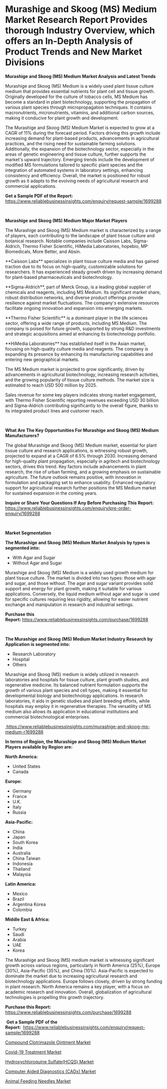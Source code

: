 <p><h1>Murashige and Skoog (MS) Medium Market Research Report Provides thorough Industry Overview, which offers an In-Depth Analysis of Product Trends and New Market Divisions</h1></p><p><strong>Murashige and Skoog (MS) Medium Market Analysis and Latest Trends</strong></p>
<p><p>Murashige and Skoog (MS) Medium is a widely used plant tissue culture medium that provides essential nutrients for plant cell and tissue growth. Originally developed for the culture of tobacco cells, MS Medium has become a standard in plant biotechnology, supporting the propagation of various plant species through micropropagation techniques. It contains macronutrients, micronutrients, vitamins, and additional carbon sources, making it conducive for plant growth and development.</p><p>The Murashige and Skoog (MS) Medium Market is expected to grow at a CAGR of 11% during the forecast period. Factors driving this growth include increasing demand for plant-based products, advancements in agricultural practices, and the rising need for sustainable farming solutions. Additionally, the expansion of the biotechnology sector, especially in the areas of genetic engineering and tissue culture, further supports the market's upward trajectory. Emerging trends include the development of modified MS formulations tailored to specific plant species and the integration of automated systems in laboratory settings, enhancing consistency and efficiency. Overall, the market is positioned for robust growth as it adapts to the evolving needs of agricultural research and commercial applications.</p></p>
<p><strong>Get a Sample PDF of the Report:&nbsp;</strong> <a href="https://www.reliablebusinessinsights.com/enquiry/request-sample/1699288?utm_campaign=63&utm_medium=2&utm_source=Github&utm_content=ia&utm_term=27032025&utm_id=murashige-and-skoog-ms-medium">https://www.reliablebusinessinsights.com/enquiry/request-sample/1699288</a></p>
<p>&nbsp;</p>
<p><strong>Murashige and Skoog (MS) Medium Major Market Players</strong></p>
<p><p>The Murashige and Skoog (MS) Medium market is characterized by a range of players, each contributing to the landscape of plant tissue culture and botanical research. Notable companies include Caisson Labs, Sigma-Aldrich, Thermo Fisher Scientific, HiMedia Laboratories, hopebio, MP Biomedicals, More Better, and Absin.</p><p>**Caisson Labs** specializes in plant tissue culture media and has gained traction due to its focus on high-quality, customizable solutions for researchers. It has experienced steady growth driven by increasing demand for plant-based pharmaceuticals and biotechnology.</p><p>**Sigma-Aldrich**, part of Merck Group, is a leading global supplier of chemicals and reagents, including MS Medium. Its significant market share, robust distribution networks, and diverse product offerings provide resilience against market fluctuations. The company's extensive resources facilitate ongoing innovation and expansion into emerging markets.</p><p>**Thermo Fisher Scientific** is a dominant player in the life sciences sector, offering a wide range of products, including MS Medium. The company is poised for future growth, supported by strong R&D investments and strategic acquisitions aimed at enhancing its biotechnology portfolio.</p><p>**HiMedia Laboratories** has established itself in the Asian market, focusing on high-quality culture media and reagents. The company is expanding its presence by enhancing its manufacturing capabilities and entering new geographical markets.</p><p>The MS Medium market is projected to grow significantly, driven by advancements in agricultural biotechnology, increasing research activities, and the growing popularity of tissue culture methods. The market size is estimated to reach USD 500 million by 2025.</p><p>Sales revenue for some key players indicates strong market engagement, with Thermo Fisher Scientific reporting revenues exceeding USD 30 billion and Sigma-Aldrich contributing significantly to the overall figure, thanks to its integrated product lines and customer reach.</p></p>
<p>&nbsp;</p>
<p><strong>What Are The Key Opportunities For Murashige and Skoog (MS) Medium Manufacturers?</strong></p>
<p><p>The global Murashige and Skoog (MS) Medium market, essential for plant tissue culture and research applications, is witnessing robust growth, projected to expand at a CAGR of 6.5% through 2030. Increasing demand for high-quality plant propagation, especially in agritech and biotechnology sectors, drives this trend. Key factors include advancements in plant research, the rise of urban farming, and a growing emphasis on sustainable agriculture. The future outlook remains positive, with innovation in formulation and packaging set to enhance usability. Enhanced regulatory support for agricultural research further positions the MS Medium market for sustained expansion in the coming years.</p></p>
<p><strong>Inquire or Share Your Questions If Any Before Purchasing This Report:</strong> <a href="https://www.reliablebusinessinsights.com/enquiry/pre-order-enquiry/1699288?utm_campaign=63&utm_medium=2&utm_source=Github&utm_content=ia&utm_term=27032025&utm_id=murashige-and-skoog-ms-medium">https://www.reliablebusinessinsights.com/enquiry/pre-order-enquiry/1699288</a></p>
<p>&nbsp;</p>
<p><strong>Market Segmentation</strong></p>
<p><strong>The Murashige and Skoog (MS) Medium Market Analysis by types is segmented into:</strong></p>
<p><ul><li>With Agar and Sugar</li><li>Without Agar and Sugar</li></ul></p>
<p><p>Murashige and Skoog (MS) Medium is a widely used growth medium for plant tissue culture. The market is divided into two types: those with agar and sugar, and those without. The agar and sugar variant provides solid support and energy for plant growth, making it suitable for various applications. Conversely, the liquid medium without agar and sugar is used for specific cultures requiring less rigidity, allowing for easier nutrient exchange and manipulation in research and industrial settings.</p></p>
<p><strong>Purchase this Report:&nbsp;</strong><a href="https://www.reliablebusinessinsights.com/purchase/1699288?utm_campaign=63&utm_medium=2&utm_source=Github&utm_content=ia&utm_term=27032025&utm_id=murashige-and-skoog-ms-medium">https://www.reliablebusinessinsights.com/purchase/1699288</a></p>
<p>&nbsp;</p>
<p><strong>The Murashige and Skoog (MS) Medium Market Industry Research by Application is segmented into:</strong></p>
<p><ul><li>Research Laboratory</li><li>Hospital</li><li>Others</li></ul></p>
<p><p>Murashige and Skoog (MS) medium is widely utilized in research laboratories and hospitals for tissue culture, plant growth studies, and regenerative medicine. Its balanced nutrient formulation supports the growth of various plant species and cell types, making it essential for developmental biology and biotechnology applications. In research laboratories, it aids in genetic studies and plant breeding efforts, while hospitals may employ it in regenerative therapies. The versatility of MS medium also allows its application in educational institutions and commercial biotechnological enterprises.</p></p>
<p><a href="https://www.reliablebusinessinsights.com/murashige-and-skoog-ms-medium-r1699288?utm_campaign=63&utm_medium=2&utm_source=Github&utm_content=ia&utm_term=27032025&utm_id=murashige-and-skoog-ms-medium">&nbsp;https://www.reliablebusinessinsights.com/murashige-and-skoog-ms-medium-r1699288</a></p>
<p><strong>In terms of Region, the Murashige and Skoog (MS) Medium Market Players available by Region are:</strong></p>
<p>
    <p> <strong> North America: </strong>
        <ul>
            <li>United States</li>
            <li>Canada</li>
        </ul>
        </p> 
    <p> <strong> Europe: </strong>
        <ul>
            <li>Germany</li>
            <li>France</li>
            <li>U.K.</li>
            <li>Italy</li>
            <li>Russia</li>
        </ul>
        </p> 
    <p> <strong> Asia-Pacific: </strong>
        <ul>
            <li>China</li>
            <li>Japan</li>
            <li>South Korea</li>
            <li>India</li>
            <li>Australia</li>
            <li>China Taiwan</li>
            <li>Indonesia</li>
            <li>Thailand</li>
            <li>Malaysia</li>
        </ul>
        </p> 
    <p> <strong> Latin America: </strong>
        <ul>
            <li>Mexico</li>
            <li>Brazil</li>
            <li>Argentina Korea</li>
            <li>Colombia</li>
        </ul>
        </p> 
    <p> <strong> Middle East & Africa: </strong>
        <ul>
            <li>Turkey</li>
            <li>Saudi</li>
            <li>Arabia</li>
            <li>UAE</li>
            <li>Korea</li>
        </ul>
    </p>
    </p>
<p><p>The Murashige and Skoog (MS) medium market is witnessing significant growth across various regions, particularly in North America (25%), Europe (30%), Asia-Pacific (35%), and China (10%). Asia-Pacific is expected to dominate the market due to increasing agricultural research and biotechnology applications. Europe follows closely, driven by strong funding in plant research. North America remains a key player, with a focus on academic research and innovation. Overall, globalization of agricultural technologies is propelling this growth trajectory.</p></p>
<p><strong>Purchase this Report: </strong><a href="https://www.reliablebusinessinsights.com/purchase/1699288?utm_campaign=63&utm_medium=2&utm_source=Github&utm_content=ia&utm_term=27032025&utm_id=murashige-and-skoog-ms-medium">https://www.reliablebusinessinsights.com/purchase/1699288</a></p>
<p>&nbsp;<strong>Get a Sample PDF of the Report:&nbsp;&nbsp;</strong><a href="https://www.reliablebusinessinsights.com/enquiry/request-sample/1699288?utm_campaign=63&utm_medium=2&utm_source=Github&utm_content=ia&utm_term=27032025&utm_id=murashige-and-skoog-ms-medium">https://www.reliablebusinessinsights.com/enquiry/request-sample/1699288</a></p>
<p><strong></strong></p>
<p><p><a href="https://github.com/jemmysolin5k/Market-Research-Report-List-1/blob/main/compound-clotrimazole-ointment-market.md?utm_campaign=63&utm_medium=2&utm_source=Github&utm_content=ia&utm_term=27032025&utm_id=murashige-and-skoog-ms-medium">Compound Clotrimazole Ointment Market</a></p><p><a href="https://github.com/rubiogruis0p/Market-Research-Report-List-1/blob/main/covid-19-treatment-market.md?utm_campaign=63&utm_medium=2&utm_source=Github&utm_content=ia&utm_term=27032025&utm_id=murashige-and-skoog-ms-medium">Covid-19 Treatment Market</a></p><p><a href="https://github.com/kaniselway4c/Market-Research-Report-List-1/blob/main/hydroxychloroquine-sulfatehcqs-market.md?utm_campaign=63&utm_medium=2&utm_source=Github&utm_content=ia&utm_term=27032025&utm_id=murashige-and-skoog-ms-medium">Hydroxychloroquine Sulfate(HCQS) Market</a></p><p><a href="https://github.com/steegwajma22/Market-Research-Report-List-1/blob/main/computer-aided-diagnostics-cadx-market.md?utm_campaign=63&utm_medium=2&utm_source=Github&utm_content=ia&utm_term=27032025&utm_id=murashige-and-skoog-ms-medium">Computer Aided Diagnostics (CADx) Market</a></p><p><a href="https://github.com/rokiahgrendy/Market-Research-Report-List-1/blob/main/animal-feeding-needles-market.md?utm_campaign=63&utm_medium=2&utm_source=Github&utm_content=ia&utm_term=27032025&utm_id=murashige-and-skoog-ms-medium">Animal Feeding Needles Market</a></p></p>
